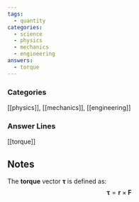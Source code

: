 ```yaml
---
tags:
  - quantity
categories:
  - science
  - physics
  - mechanics
  - engineering
answers:
  - torque
---
```

### Categories
[[physics]], [[mechanics]], [[engineering]]
### Answer Lines
[[torque]]
## Notes
The **torque** vector $\mathbf{\tau}$ is defined as:
$$
\mathbf{\tau} = \mathbf{r}\times\mathbf{F}
$$